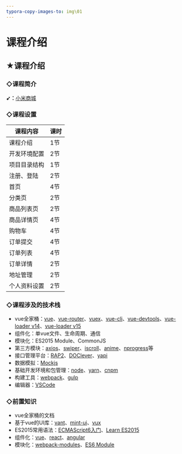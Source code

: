 ```yaml
---
typora-copy-images-to: img\01
---
```


# 课程介绍

## ★课程介绍

### ◇课程简介

**➹：**[小米商城](https://m.mi.com/)

### ◇课程设置

| 课程内容     | 课时 |
| ------------ | ---- |
| 课程介绍     | 1节  |
| 开发环境配置 | 2节  |
| 项目目录结构 | 1节  |
| 注册、登陆   | 2节  |
| 首页         | 4节  |
| 分类页       | 2节  |
| 商品列表页   | 2节  |
| 商品详情页   | 4节  |
| 购物车       | 4节  |
| 订单提交     | 4节  |
| 订单列表     | 4节  |
| 订单详情     | 2节  |
| 地址管理     | 2节  |
| 个人资料设置 | 2节  |

### ◇课程涉及的技术栈

- vue全家桶：[vue](https://cn.vuejs.org/v2/guide/)、[vue-router](https://router.vuejs.org/zh-cn/)、[vuex](https://vuex.vuejs.org/zh-cn/)、[vue-cli](https://github.com/vuejs/vue-cli)、[vue-devtools](https://github.com/vuejs/vue-devtools)、[vue-loader v14](https://vue-loader-v14.vuejs.org/zh-cn/)、[vue-loader v15](https://vue-loader.vuejs.org/)
- 组件化：单vue文件、生命周期、通信
- 模块化：ES2015 Module、CommonJS
- 第三方模块：[axios](https://github.com/axios/axios)、[swiper](https://github.com/nolimits4web/swiper)、[iscroll](https://github.com/cubiq/iscroll)、[anime](https://github.com/juliangarnier/anime)、[nprogress](https://github.com/rstacruz/nprogress)等
- 接口管理平台：[RAP2](https://github.com/thx/rap2-delos)、[DOClever](https://github.com/sx1989827/DOClever)、[yapi](https://github.com/YMFE/yapi)
- 数据模拟：[Mockjs](http://mockjs.com/examples.html)
- 基础开发环境和包管理：[node](https://nodejs.org/en/)、[yarn](https://yarnpkg.com/zh-Hans/)、[cnpm](https://npm.taobao.org/)
- 构建工具：[webpack](https://github.com/webpack/webpack)、[gulp](https://github.com/gulpjs/gulp)
- 编辑器：[VSCode](https://code.visualstudio.com/)

### ◇前置知识

- vue全家桶的文档
- 基于vue的UI库：[vant](https://github.com/youzan/vant)、[mint-ui](https://github.com/ElemeFE/mint-ui)、[vux](https://github.com/airyland/vux)
- ES2015常用语法：[ECMAScript6入门](http://es6.ruanyifeng.com/)、[Learn ES2015](http://babeljs.io/learn-es2015/)
- 组件化：[vue](http://cn.vuejs.org/v2/guide/components.html)、[react](https://facebook.github.io/react/docs/components-and-props.html)、[angular](https://angular.io/guide/displaying-data)
- 模块化：[webpack-modules](https://webpack.js.org/api/module-methods/)、[ES6 Module](http://es6.ruanyifeng.com/#docs/module)

